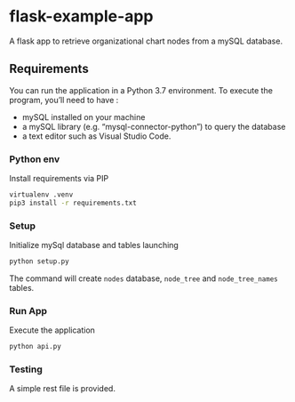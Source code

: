 # flask-example-app

A flask app to retrieve organizational chart nodes from a mySQL database.

## Requirements

You can run the application in a Python 3.7 environment.
To execute the program, you’ll need to have :
- mySQL installed on your machine
- a mySQL library (e.g. “mysql-connector-python”) to query the database
- a text editor such as Visual Studio Code.

### Python env

Install requirements via PIP

```bash
virtualenv .venv
pip3 install -r requirements.txt
```

### Setup

Initialize mySql database and tables launching
```bash
python setup.py
```
The command will create `nodes` database, `node_tree` and `node_tree_names` tables.

### Run App

Execute the application

```bash
python api.py
```

### Testing

A simple rest file is provided.